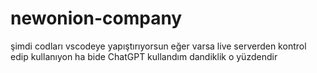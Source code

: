 # newonion-company

şimdi codları vscodeye yapıştırıyorsun eğer varsa live serverden kontrol edip kullanıyon ha bide ChatGPT kullandım dandiklik o yüzdendir
